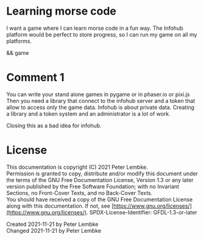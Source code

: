 # Learning morse code
I want a game where I can learn morse code in a fun way.
The Infohub platform would be perfect to store progress, so I can run my game on all my platforms.

&& game

# Comment 1
You can write your stand alone games in pygame or in phaser.io or pixi.js
Then you need a library that connect to the infohub server and a token that allow to access only the game data.
Infohub is about private data. Creating a library and a token system and an administrator is a lot of work. 

Closing this as a bad idea for infohub.

# License
This documentation is copyright (C) 2021 Peter Lembke.  
Permission is granted to copy, distribute and/or modify this document under the terms of the GNU Free Documentation License, Version 1.3 or any later version published by the Free Software Foundation; with no Invariant Sections, no Front-Cover Texts, and no Back-Cover Texts.  
You should have received a copy of the GNU Free Documentation License along with this documentation. If not, see [https://www.gnu.org/licenses/](https://www.gnu.org/licenses/).  SPDX-License-Identifier: GFDL-1.3-or-later

Created 2021-11-21 by Peter Lembke  
Changed 2021-11-21 by Peter Lembke  
